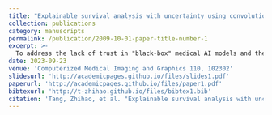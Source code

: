 ```yaml
---
title: "Explainable survival analysis with uncertainty using convolution-involved vision transformer"
collection: publications
category: manuscripts
permalink: /publication/2009-10-01-paper-title-number-1
excerpt: >-
  To address the lack of trust in "black-box" medical AI models and the safety risks of their overconfident predictions, we propose the ESAUT framework. ESAUT utilizes a convolution-enhanced Vision Transformer (ViT) for whole slide image analysis and introduces stochastic uncertainty to quantify prediction confidence. Furthermore, our post-hoc explainability method enhances transparency and trust by identifying the key image regions and cellular features that drive the model's decisions.
date: 2023-09-23
venue: 'Computerized Medical Imaging and Graphics 110, 102302'
slidesurl: 'http://academicpages.github.io/files/slides1.pdf'
paperurl: 'http://academicpages.github.io/files/paper1.pdf'
bibtexurl: 'http://t-zhihao.github.io/files/bibtex1.bib'
citation: 'Tang, Zhihao, et al. "Explainable survival analysis with uncertainty using convolution-involved vision transformer." Computerized Medical Imaging and Graphics 110 (2023): 102302.'
---
```

